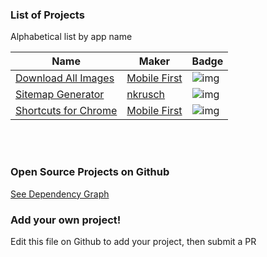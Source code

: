 ### List of Projects 

Alphabetical list by app name

| Name | Maker | Badge |
| --- | --- | --- |
| [Download All Images][0020] | [Mobile First][0021] | ![img][0022] |
| [Sitemap Generator][0030]| [nkrusch][0031]| ![img][0032] |
| [Shortcuts for Chrome][0040] | [Mobile First][0021] | ![img][0042] |

<br/><br/>

### Open Source Projects on Github

[See Dependency Graph](https://github.com/MobileFirstLLC/extension-cli/network/dependents)


### Add your own project!

Edit this file on Github to add your project, then submit a PR
 
 
<!-- ADD PROJECT LINKS HERE !
 
 XXX is project number - pad each number with up to 2 leading zeros 

 XXX0 : Webstore link 
 XXX1 : Maker url  
 XXX2 : Shild url 
 
 Lastly add a row to project table on top ! -->

[0020]: https://chrome.google.com/webstore/detail/ifipmflagepipjokmbdecpmjbibjnakm
[0021]: https://mobilefirst.me
[0022]: https://img.shields.io/chrome-web-store/users/ifipmflagepipjokmbdecpmjbibjnakm

[0030]: https://chrome.google.com/webstore/detail/hcnjemngcihnhncobgdgkkfkhmleapah
[0031]: https://github.com/nkrusch
[0032]: https://img.shields.io/chrome-web-store/users/hcnjemngcihnhncobgdgkkfkhmleapah

[0040]: https://chrome.google.com/webstore/detail/jnmekaomnicdcpgdndekkmojfomifjal
[0042]: https://img.shields.io/chrome-web-store/users/jnmekaomnicdcpgdndekkmojfomifjal
